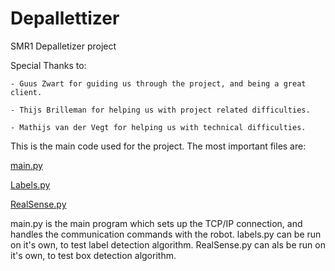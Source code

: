 # Depallettizer
 SMR1 Depalletizer project

 Special Thanks to:

    - Guus Zwart for guiding us through the project, and being a great client.

    - Thijs Brilleman for helping us with project related difficulties.

    - Mathijs van der Vegt for helping us with technical difficulties.

 This is the main code used for the project.
 The most important files are:

 [main.py](main.py)

 [Labels.py](labeldetectie/labels.py)

 [RealSense.py](IntelRealsence/RealSense.py)
 

 main.py is the main program which sets up the TCP/IP connection, and handles the communication commands with the robot.
 labels.py can be run on it's own, to test label detection algorithm.
 RealSense.py can als be run on it's own, to test box detection algorithm.